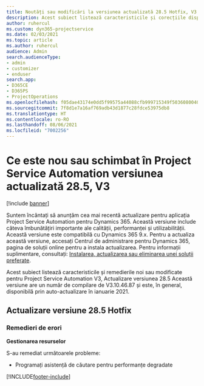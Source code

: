 ```yaml
---
title: Noutăți sau modificări la versiunea actualizată 28.5 Hotfix, V3 în Project Service Automation
description: Acest subiect listează caracteristicile și corecțiile disponibile în versiunea actualizată 28.5 Hotfix, V3 pentru Project Service Automation.
author: ruhercul
ms.custom: dyn365-projectservice
ms.date: 02/03/2021
ms.topic: article
ms.author: ruhercul
audience: Admin
search.audienceType:
- admin
- customizer
- enduser
search.app:
- D365CE
- D365PS
- ProjectOperations
ms.openlocfilehash: f05dae43174e0dd5f99575a44088cfb999715349f503608004037e616da3b4de
ms.sourcegitcommit: 7f8d1e7a16af769adb43d1877c28fdce53975db8
ms.translationtype: HT
ms.contentlocale: ro-RO
ms.lasthandoff: 08/06/2021
ms.locfileid: "7002256"
---
```

# <a name="whats-new-or-changed-in-project-service-automation-update-release-285-v3"></a>Ce este nou sau schimbat în Project Service Automation versiunea actualizată 28.5, V3

[!include [banner](../includes/psa-now-project-operations.md)]

Suntem încântați să anunțăm cea mai recentă actualizare pentru aplicația Project Service Automation pentru Dynamics 365. Această versiune include câteva îmbunătățiri importante ale calității, performanței și utilizabilității. Această versiune este compatibilă cu Dynamics 365 9.x. Pentru a actualiza această versiune, accesați Centrul de administrare pentru Dynamics 365, pagina de soluții online pentru a instala actualizarea. Pentru informații suplimentare, consultați: [Instalarea, actualizarea sau eliminarea unei soluții preferate](/power-platform/admin/install-remove-preferred-solution).

Acest subiect listează caracteristicile și remedierile noi sau modificate pentru Project Service Automation V3, Actualizare versiunea 28.5 Această versiune are un număr de compilare de V3.10.46.87 și este, în general, disponibilă prin auto-actualizare în ianuarie 2021.

## <a name="update-release-285-hotfix"></a>Actualizare versiune 28.5 Hotfix

### <a name="bug-fixes"></a>Remedieri de erori

**Gestionarea resurselor**

S-au remediat următoarele probleme:

- Programați asistență de căutare pentru performanțe degradate



[!INCLUDE[footer-include](../includes/footer-banner.md)]